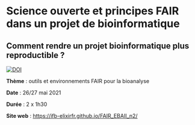 # Science ouverte et principes FAIR dans un projet de bioinformatique

## Comment rendre un projet bioinformatique plus reproductible ?

[![DOI](https://zenodo.org/badge/368118621.svg)](https://zenodo.org/badge/latestdoi/368118621)

**Thème** : outils et environnements FAIR pour la bioanalyse

**Date** : 26/27 mai 2021

**Durée** : 2 x 1h30

**Site web** : https://ifb-elixirfr.github.io/FAIR_EBAII_n2/
